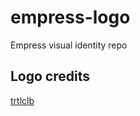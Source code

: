 # empress-logo
Empress visual identity repo

## Logo credits
[trtlclb](https://www.reddit.com/user/trtlclb)
